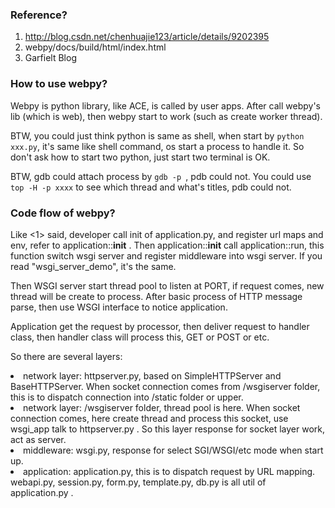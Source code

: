 ### Reference?

1. http://blog.csdn.net/chenhuajie123/article/details/9202395
2. webpy/docs/build/html/index.html
3. Garfielt Blog


### How to use webpy?

Webpy is python library, like ACE, is called by user apps. After call webpy's lib (which is web), then webpy start to work (such as create worker thread).

BTW, you could just think python is same as shell, when start by `python xxx.py`, it's same like shell command, os start a process to handle it. So don't ask how to start two python, just start two terminal is OK.

BTW, gdb could attach process by `gdb -p `, pdb could not. You could use `top -H -p xxxx` to see which thread and what's titles, pdb could not.


### Code flow of webpy?

Like <1> said, developer call init of application.py, and register url maps and env, refer to application::__init__ . Then application::__init__ call application::run, this function switch wsgi server and register middleware into wsgi server. If you read "wsgi_server_demo", it's the same.

Then WSGI server start thread pool to listen at PORT, if request comes, new thread will be create to process. After basic process of HTTP message parse, then use WSGI interface to notice application.

Application get the request by processor, then deliver request to handler class, then handler class will process this, GET or POST or etc.

So there are several layers:
<ur>
    <li>network layer: httpserver.py, based on SimpleHTTPServer and BaseHTTPServer. When socket connection comes from /wsgiserver folder, this is to dispatch connection into /static folder or upper.</li>
    <li>network layer: /wsgiserver folder, thread pool is here. When socket connection comes, here create thread and process this socket, use wsgi_app talk to httpserver.py . So this layer response for socket layer work, act as server.</li>
    <li>middleware: wsgi.py, response for select SGI/WSGI/etc mode when start up.</li>
    <li>application: application.py, this is to dispatch request by URL mapping. webapi.py, session.py, form.py, template.py, db.py is all util of application.py .</li>
</ur>
